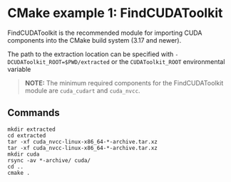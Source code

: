 # CMake example 1: FindCUDAToolkit

FindCUDAToolkit is the recommended module for importing CUDA components into the CMake build system (3.17 and newer).

The path to the extraction location can be specified with `-DCUDAToolkit_ROOT=$PWD/extracted` or the `CUDAToolkit_ROOT` environmental variable

> **NOTE:** The minimum required components for the FindCUDAToolkit module are `cuda_cudart` and `cuda_nvcc`.

## Commands

```shell
mkdir extracted
cd extracted
tar -xf cuda_nvcc-linux-x86_64-*-archive.tar.xz
tar -xf cuda_nvcc-linux-x86_64-*-archive.tar.xz
mkdir cuda
rsync -av *-archive/ cuda/
cd ..
cmake .
```
